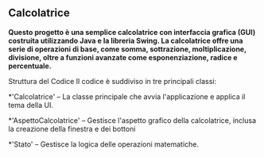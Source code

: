 Calcolatrice
-
**Questo progetto è una semplice calcolatrice con interfaccia grafica (GUI) costruita utilizzando Java e la libreria Swing. La calcolatrice offre una serie di operazioni di base, come somma, sottrazione, moltiplicazione, divisione, oltre a funzioni avanzate come esponenziazione, radice e percentuale.**

Struttura del Codice
Il codice è suddiviso in tre principali classi:

*'Calcolatrice' – La classe principale che avvia l'applicazione e applica il tema della UI.

*'AspettoCalcolatrice' – Gestisce l'aspetto grafico della calcolatrice, inclusa la creazione della finestra e dei bottoni

*'Stato' – Gestisce la logica delle operazioni matematiche.
